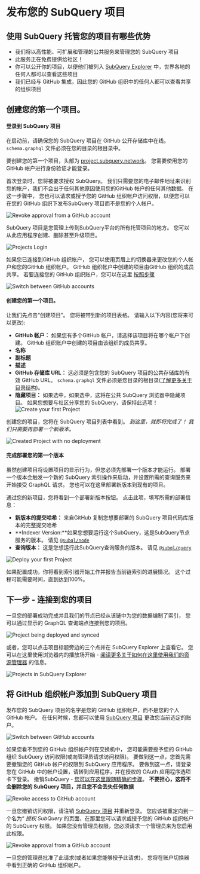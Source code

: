 # 发布您的 SubQuery 项目

## 使用 SubQuery 托管您的项目有哪些优势
- 我们将以高性能、可扩展和管理的公共服务来管理您的 SubQuery 项目
- 此服务正在免费提供给社区！
- 你可以公开你的项目，以便他们被列入 [SubQuery Explorer](https://explorer.subquery.network) 中，世界各地的任何人都可以查看这些项目
- 我们已经与 GitHub 集成，因此您的 GitHub 组织中的任何人都可以查看共享的组织项目

## 创建您的第一个项目。

#### 登录到 SubQuery 项目

在启动前，请确保您的 SubQuery 项目在 GitHub 公开存储库中在线。 `schema.graphql` 文件必须在您的目录的根目录中。

要创建您的第一个项目，头部为 [project.subquery.network](https://project.subquery.network)。 您需要使用您的 GitHub 帐户进行身份验证才能登录。

首次登录时，您将被要求授权 SubQuery。 我们只需要您的电子邮件地址来识别您的帐户，我们不会出于任何其他原因使用您的GitHub 帐户的任何其他数据。 在这一步骤中， 您也可以请求或授予您的 GitHub 组织帐户访问权限，以便您可以在您的 GitHub 组织下发布SubQuery 项目而不是您的个人帐户。

![Revoke approval from a GitHub account](/assets/img/project_auth_request.png)

SubQuery 项目是您管理上传到SubQuery平台的所有托管项目的地方。 您可以从此应用程序创建、删除甚至升级项目。

![Projects Login](/assets/img/projects-dashboard.png)

如果您已连接到GitHub 组织帐户， 您可以使用页眉上的切换器来更改您的个人帐户和您的GitHub 组织帐户。 GitHub 组织帐户中创建的项目由GitHub 组织的成员共享。 若要连接您的 GitHub 组织账户，您可以在这里 [按照步骤](#add-github-organization-account-to-subquery-projects)

![Switch between GitHub accounts](/assets/img/projects-account-switcher.png)

#### 创建您的第一个项目。

让我们先点击“创建项目”。 您将被带到新的项目表格。 请输入以下内容(您将来可以更改):
- **GitHub 帐户：** 如果您有多个GitHub 帐户，请选择该项目将在哪个帐户下创建。 GitHub 组织账户中创建的项目由该组织的成员共享。
- **名称**
- **副标题**
- **描述**
- **GitHub 存储库 URL：** 这必须是包含您的 SubQuery 项目的公共存储库的有效 GitHub URL。 `schema.graphql` 文件必须是您目录的根目录([了解更多关于目录结构](../create/introduction.md#directory-structure))。
- **隐藏项目：** 如果选中，如果选中，这将在公共 SubQuery 浏览器中隐藏项目。 如果您想要与社区分享您的 SubQuery，请保持此选项！ ![Create your first Project](/assets/img/projects-create.png)

创建您的项目，您将在 SubQuery 项目列表中看到。 *到这里，就即将完成了！ 我们只需要再部署一个新版本。*

![Created Project with no deployment](/assets/img/projects-no-deployment.png)

#### 完成部署您的第一个版本

虽然创建项目将设置项目的显示行为，但您必须先部署一个版本才能运行。 部署一个版本会触发一个新的 SubQuery 索引操作来启动，并设置所需的查询服务来开始接受 GraphQL 请求。 您也可以在这里部署新版本到现有的项目。

通过您的新项目，您将看到一个部署新版本按钮。 点击此项，填写所需的部署信息：
- **新版本的提交哈希：** 来自GitHub 复制您想要部署的 SubQuery 项目代码库版本的完整提交哈希
- **Indexer Version:**如果您想要运行这个SubQuery，这是SubQuery节点服务的版本。 请见 [`@subql/node`](https://www.npmjs.com/package/@subql/node)
- **查询版本：** 这是您想运行此SubQuery查询服务的版本。 请见 [`@subql/query`](https://www.npmjs.com/package/@subql/query)

![Deploy your first Project](https://static.subquery.network/media/projects/projects-first-deployment.png)

如果配置成功，你将看到索引器开始工作并报告当前链索引的进展情况。 这个过程可能需要时间，直到达到100%。

## 下一步 - 连接到您的项目
一旦您的部署成功完成并且我们的节点已经从该链中为您的数据编制了索引， 您可以通过显示的 GraphQL 查询端点连接到您的项目。

![Project being deployed and synced](/assets/img/projects-deploy-sync.png)

或者，您可以点击项目标题旁边的三个点并在 SubQuery Explorer 上查看它。 您可以在这里使用浏览器内的播放场开始 - [阅读更多关于如何在这里使用我们的资源管理器](../query/query.md) 的信息。

![Projects in SubQuery Explorer](/assets/img/projects-explorer.png)

## 将 GitHub 组织帐户添加到 SubQuery 项目

发布您的 SubQuery 项目的名字是您的 GitHub 组织帐户，而不是您的个人GitHub 帐户。 在任何时候，您都可以使用 [SubQuery 项目](https://project.subquery.network) 更改您当前选定的账户。

![Switch between GitHub accounts](/assets/img/projects-account-switcher.png)

如果您看不到您的 GitHub 组织帐户列在交换机中， 您可能需要授予您的 GitHub 组织 SubQuery 访问权限(或向管理员请求访问权限)。 要做到这一点，您首先需要撤销您的 GitHub 帐户的权限到 SubQuery 应用程序。 要做到这一点，请登录您在 GitHub 中的帐户设置，请转到应用程序，并在授权的 OAuth 应用程序选项卡下登录。 撤销SubQuery - [您可以在这里跟随精确的步骤](https://docs.github.com/en/github/authenticating-to-github/keeping-your-account-and-data-secure/reviewing-your-authorized-applications-oauth)。 **不要担心，这将不会删除您的 SubQuery 项目，并且您不会丢失任何数据**

![Revoke access to GitHub account](/assets/img/project_auth_revoke.png)

一旦您撤销访问权限，请注销 [SubQuery 项目](https://project.subquery.network) 并重新登录。 您应该被重定向到一个名为“ *授权 SubQuery* 的页面，在那里您可以请求或授予您的 GitHub 组织帐户的 SubQuery 权限。 如果您没有管理员权限，您必须请求一个管理员来为您启用此权限。

![Revoke approval from a GitHub account](/assets/img/project_auth_request.png)

一旦您的管理员批准了此请求(或者如果您能够授予此请求)， 您将在账户切换器中看到正确的 GitHub 组织帐户。